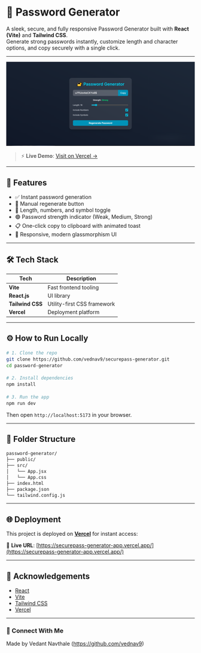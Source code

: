# 🔐 Password Generator

A sleek, secure, and fully responsive Password Generator built with **React (Vite)** and **Tailwind CSS**.  
Generate strong passwords instantly, customize length and character options, and copy securely with a single click.

---

![Password Generator Preview](./public/main.PNG)

> ⚡ **Live Demo**: [Visit on Vercel →](https://securepass-generator-app.vercel.app/)

---

## 🚀 Features

- ✅ Instant password generation  
- 🔁 Manual regenerate button  
- 🔢 Length, numbers, and symbol toggle  
- 🟢 Password strength indicator (Weak, Medium, Strong)  
- 📋 One-click copy to clipboard with animated toast  
- 💅 Responsive, modern glassmorphism UI  

---

## 🛠️ Tech Stack

| Tech            | Description                    |
|-----------------|--------------------------------|
| **Vite**        | Fast frontend tooling          |
| **React.js**    | UI library                     |
| **Tailwind CSS**| Utility-first CSS framework    |
| **Vercel**      | Deployment platform            |

---

## ⚙️ How to Run Locally

```bash
# 1. Clone the repo
git clone https://github.com/vednav9/securepass-generator.git
cd password-generator

# 2. Install dependencies
npm install

# 3. Run the app
npm run dev
```

Then open `http://localhost:5173` in your browser.

---

## 📁 Folder Structure

```
password-generator/
├── public/
├── src/
│   └── App.jsx
│   └── App.css
├── index.html
├── package.json
└── tailwind.config.js
```

---

## 🌐 Deployment

This project is deployed on **[Vercel](https://vercel.com/)** for instant access:

🔗 **Live URL**: [https://securepass-generator-app.vercel.app/](https://securepass-generator-app.vercel.app/)

---

## 🙌 Acknowledgements

- [React](https://react.dev)  
- [Vite](https://vite.dev/)
- [Tailwind CSS](https://tailwindcss.com)  
- [Vercel](https://vercel.com)  

---

### 🔗 Connect With Me

Made by Vedant Navthale (https://github.com/vednav9)
